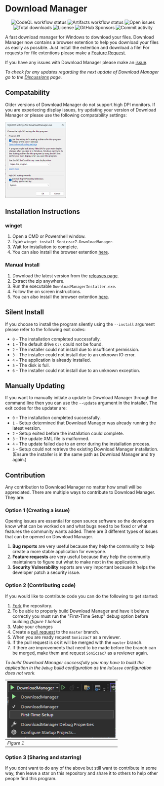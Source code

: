 # Download Manager
<p align="center">
<img alt="CodeQL workflow status" src="https://img.shields.io/github/actions/workflow/status/Download-Manager-Community/Download-Manager/codeql-analysis.yml?branch=master&event=push">
<img alt="Artifacts workflow status" src="https://github.com/Download-Manager-Community/Download-Manager/actions/workflows/artifacts.yml/badge.svg">
<img alt="Open issues" src="https://img.shields.io/github/issues/Soniczac7/Download-Manager"> 
<img alt="Total downloads" src="https://img.shields.io/github/downloads/Soniczac7/Download-Manager/total">
<img alt="License" src="https://img.shields.io/github/license/Soniczac7/Download-Manager">
<img alt="GitHub Sponsors" src="https://img.shields.io/github/sponsors/Soniczac7">
<img alt="Commit activity" src="https://img.shields.io/github/commit-activity/m/Download-Manager-Community/Download-Manager">
</p>

A fast download manager for Windows to download your files.
Download Manager now contains a browser extention to help you download your files as easily as possible.
Just install the extention and download a file!
For requests for file extentions please make a [Feature Request](https://github.com/Soniczac7/Download-Manager/issues/new?assignees=&labels=enhancement&template=feature_request.md&title=).

If you have any issues with Download Manager please make an [issue](https://github.com/Soniczac7/Download-Manager/issues/new/choose).

*To check for any updates regarding the next update of Download Manager go to the [Discussions](https://github.com/Soniczac7/Download-Manager/discussions) page.*

## Compatability
Older versions of Download Manager do not support high DPI monitors.
If you are experiecing display issues, try updating your version of Download Manager or please use the following compatability settings:

<img src=".github/images/CompatabilitySettings.png" width="196.5px" height="246px">

## Installation Instructions
### winget
1) Open a CMD or Powershell window.
2) Type `winget install Soniczac7.DownloadManager`.
3) Wait for installation to complete.
4) You can also install the browser extention [here](https://microsoftedge.microsoft.com/addons/detail/download-manager/facopbimneimllhcabghncloejfeficd?hl=en-GB).
### Manual Install
1) Download the latest version from the [releases page](https://github.com/Soniczac7/Download-Manager/releases).
2) Extract the zip anywhere.
4) Run the executable `DownloadManagerInstaller.exe`.
5) Follow the on screen instructions.
6) You can also install the browser extention [here](https://microsoftedge.microsoft.com/addons/detail/download-manager/facopbimneimllhcabghncloejfeficd?hl=en-GB).

## Silent Install
If you choose to install the program silently using the `--install` argument please refer to the following exit codes:
 - `0` - The installation completed successfully.
 - `1` - The default drive `C:\` could not be found.
 - `2` - The installer could not install due to insufficent permission.
 - `3` - The installer could not install due to an unknown IO error.
 - `4` - The application is already installed.
 - `5` - The disk is full.
 - `6` - The installer could not install due to an unknown exception.

## Manually Updating
If you want to manually initiate a update to Download Manager through the command line then you can use the `--update` argument in the installer. The exit codes for the updater are:
 - `0` - The installation completed successfully.
 - `1` - Setup determined that Download Manager was already running the latest version.
 - `2` - Setup exited before the installation could complete.
 - `3` - The update XML file is malformed.
 - `4` - The update failed due to an error during the installation process.
 - `5` - Setup could not retrieve the existing Download Manager installation. (Ensure the installer is in the same path as Download Manager and try again.)
 
## Contribution
Any contribution to Download Manager no matter how small will be appreciated.
There are multiple ways to contribute to Download Manager. They are:

### Option 1 (Creating a issue)
Opening issues are essential for open source software so the developers know what can be worked on and what bugs need to be fixed or what features the community wants added.
There are 3 different types of issues that can be opened on Download Manager.

1) **Bug reports** are very useful because they help the community to help create a more stable application for everyone.
2) **Feature requests** are very useful because they help the community maintainers to figure out what to make next in the application.
3) **Security Vulnerability** reports are very important because it helps the developer patch a security issue.

### Option 2 (Contributing code)
If you would like to contribute code you can do the following to get started:
1) [Fork](https://github.com/Soniczac7/Download-Manager/fork) the repository.
2) To be able to properly build Download Manager and have it behave correctly you must run the "First-Time Setup" debug option before building *(figure 1 below)*
3) Make your changes
4) Create a [pull request](https://github.com/Soniczac7/Download-Manager/pulls) to the `master` branch.
5) When you are ready request `Soniczac7` as a reviewer.
6) If the pull request is ok it will be merged with the `master` branch.
7) If there are improvements that need to be made before the branch can be merged, make them and request `Soniczac7` as a reviewer again.

*To build Download Manager successfully you may have to build the application in the `Debug` build configuration as the `Release` configuration does not work.*

<!-- .github/images/SetupBuild.png -->

| <img src="https://github.com/Download-Manager-Community/Download-Manager/blob/master/.github/images/SetupBuild.png" width="350px" height="auto"> |
|----------|
|*Figure 1*|


### Option 3 (Sharing and starring)
If you dont want to do any of the above but still want to contribute in some way, then leave a star on this repository and share it to others to help other people find this program.
